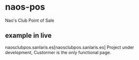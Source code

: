 # naos-pos
Nao's Club Point of Sale

**example in live**
-------------------
naosclubpos.sanlaris.es[naosclubpos.sanlaris.es]
Project under development, Custormer is the only functional page.
